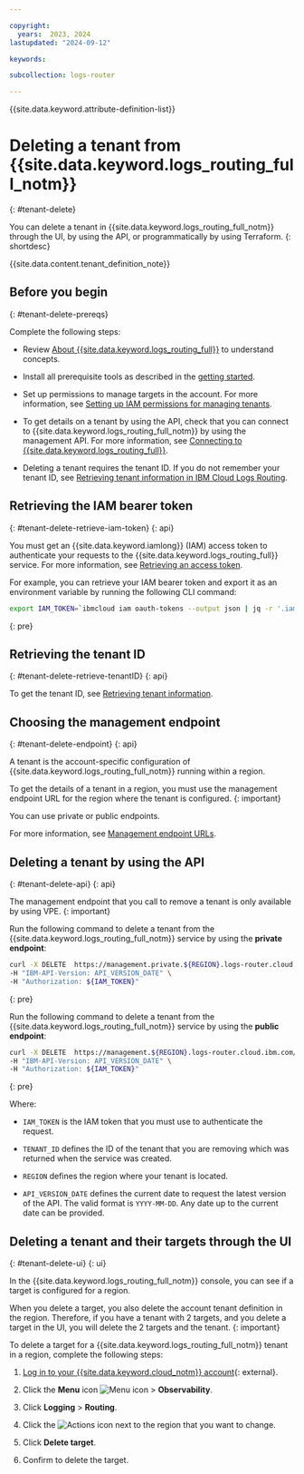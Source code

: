 ```yaml
---

copyright:
  years:  2023, 2024
lastupdated: "2024-09-12"

keywords:

subcollection: logs-router

---
```


{{site.data.keyword.attribute-definition-list}}

# Deleting a tenant from {{site.data.keyword.logs_routing_full_notm}}
{: #tenant-delete}

You can delete a tenant in {{site.data.keyword.logs_routing_full_notm}} through the UI, by using the API, or programmatically by using Terraform.
{: shortdesc}

{{site.data.content.tenant_definition_note}}


## Before you begin
{: #tenant-delete-prereqs}

Complete the following steps:

- Review [About {{site.data.keyword.logs_routing_full}}](/docs/logs-router?topic=logs-router-about) to understand concepts.

- Install all prerequisite tools as described in the [getting started](/docs/logs-router?topic=logs-router-getting-started&interface=ui#getting-started-before-you-begin).

- Set up permissions to manage targets in the account. For more information, see [Setting up IAM permissions for managing tenants](/docs/logs-router?topic=logs-router-iam&interface=ui).

- To get details on a tenant by using the API, check that you can connect to {{site.data.keyword.logs_routing_full_notm}} by using the management API. For more information, see [Connecting to {{site.data.keyword.logs_routing_full}}](/docs/logs-router?topic=logs-router-about#about_connecting).

- Deleting a tenant requires the tenant ID. If you do not remember your tenant ID, see [Retrieving tenant information in IBM Cloud Logs Routing](/docs/logs-router?topic=logs-router-tenant-get).


## Retrieving the IAM bearer token
{: #tenant-delete-retrieve-iam-token}
{: api}


You must get an {{site.data.keyword.iamlong}} (IAM) access token to authenticate your requests to the {{site.data.keyword.logs_routing_full}} service. For more information, see [Retrieving an access token](/docs/logs-router?topic=logs-router-retrieve-access-token).

For example, you can retrieve your IAM bearer token and export it as an environment variable by running the following CLI command:

```sh
export IAM_TOKEN=`ibmcloud iam oauth-tokens --output json | jq -r '.iam_token'`
```
{: pre}


## Retrieving the tenant ID
{: #tenant-delete-retrieve-tenantID}
{: api}

To get the tenant ID, see [Retrieving tenant information](/docs/logs-router?topic=logs-router-tenant-get).



## Choosing the management endpoint
{: #tenant-delete-endpoint}
{: api}

A tenant is the account-specific configuration of {{site.data.keyword.logs_routing_full_notm}} running within a region.

To get the details of a tenant in a region, you must use the management endpoint URL for the region where the tenant is configured.
{: important}

You can use private or public endpoints.

For more information, see [Management endpoint URLs](/docs/logs-router?topic=logs-router-endpoints).

## Deleting a tenant by using the API
{: #tenant-delete-api}
{: api}

The management endpoint that you call to remove a tenant is only available by using VPE.
{: important}

Run the following command to delete a tenant from the {{site.data.keyword.logs_routing_full_notm}} service by using the **private endpoint**:

```sh
curl -X DELETE  https://management.private.${REGION}.logs-router.cloud.ibm.com/v1/tenants/${TENANT_ID} \
-H "IBM-API-Version: API_VERSION_DATE" \
-H "Authorization: ${IAM_TOKEN}"
```
{: pre}

Run the following command to delete a tenant from the {{site.data.keyword.logs_routing_full_notm}} service by using the **public endpoint**:

```sh
curl -X DELETE  https://management.${REGION}.logs-router.cloud.ibm.com/v1/tenants/${TENANT_ID} \
-H "IBM-API-Version: API_VERSION_DATE" \
-H "Authorization: ${IAM_TOKEN}"
```
{: pre}

Where:

- `IAM_TOKEN` is the IAM token that you must use to authenticate the request.

- `TENANT_ID` defines the ID of the tenant that you are removing which was returned when the service was created.

- `REGION` defines the region where your tenant is located.

- `API_VERSION_DATE` defines the current date to request the latest version of the API. The valid format is `YYYY-MM-DD`. Any date up to the current date can be provided.





## Deleting a tenant and their targets through the UI
{: #tenant-delete-ui}
{: ui}

In the {{site.data.keyword.logs_routing_full_notm}} console, you can see if a target is configured for a region.

When you delete a target, you also delete the account tenant definition in the region. Therefore, if you have a tenant with 2 targets, and you delete a target in the UI, you will delete the 2 targets and the tenant.
{: important}

To delete a target for a {{site.data.keyword.logs_routing_full_notm}} tenant in a region, complete the following steps:

1. [Log in to your {{site.data.keyword.cloud_notm}} account](https://cloud.ibm.com/login){: external}.

2. Click the **Menu** icon ![Menu icon](../icons/icon_hamburger.svg "Menu") &gt; **Observability**.

3. Click **Logging** > **Routing**.

4. Click the ![Actions icon](../icons/action-menu-icon.svg "Actions") next to the region that you want to change.

5. Click **Delete target**.

6. Confirm to delete the target.
